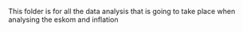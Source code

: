 This folder is for all the data analysis that is going to take place when analysing the eskom and inflation
